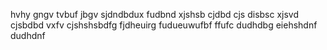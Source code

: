 hvhy gngv tvbuf jbgv sjdndbdux fudbnd xjshsb cjdbd cjs
 disbsc xjsvd 
 cjsbdbd vxfv 
 cjshshsbdfg
 fjdheuirg
 fudueuwufbf ffufc
 dudhdbg
 eiehshdnf
 dudhdnf
